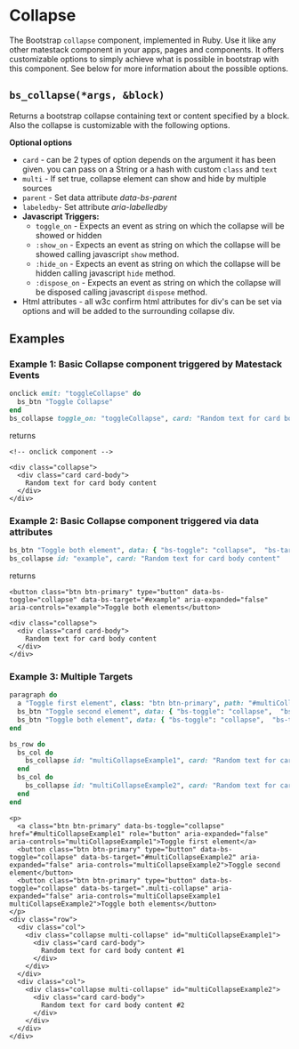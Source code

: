 # Collapse

The Bootstrap `collapse` component, implemented in Ruby. Use it like any other matestack component in your apps, pages and components. It offers customizable options to simply achieve what is possible in bootstrap with this component. See below for more information about the possible options.

## `bs_collapse(*args, &block)`

Returns a bootstrap collapse containing text or content specified by a block. Also the collapse is customizable with the following options.

**Optional options**

* `card` - can be 2 types of option depends on the argument it has been given. you can pass on a String or a hash with custom `class` and `text`
* `multi` - If set true, collapse element can show and hide by multiple sources
* `parent` - Set data attribute _data-bs-parent_
* `labeledby`- Set attribute _aria-labelledby_
* **Javascript Triggers:**
  * `toggle_on` - Expects an event as string on which the collapse will be showed or hidden
  * `:show_on` - Expects an event as string on which the collapse will be showed calling javascript `show` method.
  * `:hide_on` - Expects an event as string on which the collapse will be hidden calling javascript `hide` method.
  * `:dispose_on` - Expects an event as string on which the collapse will be disposed calling javascript `dispose` method.
* Html attributes - all w3c confirm html attributes for div's can be set via options and will be added to the surrounding collapse div.

## Examples

### Example 1: Basic Collapse component triggered by Matestack Events

```ruby
onclick emit: "toggleCollapse" do
  bs_btn "Toggle Collapse"
end
bs_collapse toggle_on: "toggleCollapse", card: "Random text for card body content"
```

returns

```markup
<!-- onclick component -->

<div class="collapse">
  <div class="card card-body">
    Random text for card body content
  </div>
</div>
```

### Example 2: Basic Collapse component triggered via data attributes

```ruby
bs_btn "Toggle both element", data: { "bs-toggle": "collapse",  "bs-target": "#example" }, 'aria-expanded': "false", 'aria-controls': "example"
bs_collapse id: "example", card: "Random text for card body content"
```

returns

```markup
<button class="btn btn-primary" type="button" data-bs-toggle="collapse" data-bs-target="#example" aria-expanded="false" aria-controls="example">Toggle both elements</button>

<div class="collapse">
  <div class="card card-body">
    Random text for card body content
  </div>
</div>
```

### Example 3: Multiple Targets

```ruby
paragraph do
  a "Toggle first element", class: "btn btn-primary", path: "#multiCollapseExample1", data: { "bs-toggle": "collapse" }, 'aria-expanded': "false", 'aria-controls': "multiCollapseExample1", 'role': "button"
  bs_btn "Toggle second element", data: { "bs-toggle": "collapse",  "bs-target": "#multiCollapseExample2" }, 'aria-expanded': "false", 'aria-controls': "multiCollapseExample2"
  bs_btn "Toggle both element", data: { "bs-toggle": "collapse",  "bs-target": ".multi-collapse" }, 'aria-expanded': "false", 'aria-controls': "multiCollapseExample1 multiCollapseExample2"
end

bs_row do
  bs_col do
    bs_collapse id: "multiCollapseExample1", card: "Random text for card body content #1", multi: true
  end
  bs_col do
    bs_collapse id: "multiCollapseExample2", card: "Random text for card body content #2", multi: true
  end
end
```

```markup
<p>
  <a class="btn btn-primary" data-bs-toggle="collapse" href="#multiCollapseExample1" role="button" aria-expanded="false" aria-controls="multiCollapseExample1">Toggle first element</a>
  <button class="btn btn-primary" type="button" data-bs-toggle="collapse" data-bs-target="#multiCollapseExample2" aria-expanded="false" aria-controls="multiCollapseExample2">Toggle second element</button>
  <button class="btn btn-primary" type="button" data-bs-toggle="collapse" data-bs-target=".multi-collapse" aria-expanded="false" aria-controls="multiCollapseExample1 multiCollapseExample2">Toggle both elements</button>
</p>
<div class="row">
  <div class="col">
    <div class="collapse multi-collapse" id="multiCollapseExample1">
      <div class="card card-body">
        Random text for card body content #1
      </div>
    </div>
  </div>
  <div class="col">
    <div class="collapse multi-collapse" id="multiCollapseExample2">
      <div class="card card-body">
        Random text for card body content #2
      </div>
    </div>
  </div>
</div>
```

